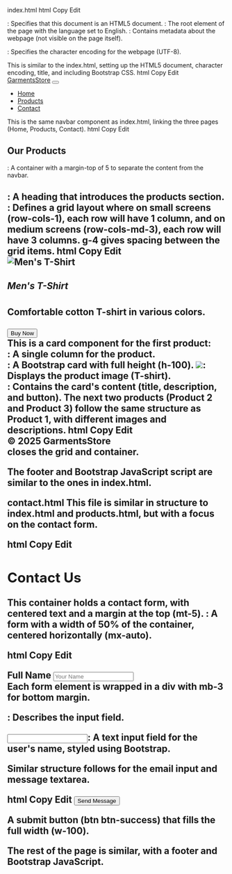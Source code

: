 index.html
html
Copy
Edit
<!DOCTYPE html>
<html lang="en">
<head>
  <meta charset="UTF-8">
  <title>Garments Store - Home</title>
  <link href="https://cdn.jsdelivr.net/npm/bootstrap@5.3.0/dist/css/bootstrap.min.css" rel="stylesheet">
</head>
<body>
<!DOCTYPE html>: Specifies that this document is an HTML5 document.

<html lang="en">: The root element of the page with the language set to English.

<head>: Contains metadata about the webpage (not visible on the page itself).

<meta charset="UTF-8">: Specifies the character encoding for the webpage (UTF-8).

<title>: The title of the page that appears in the browser tab.

<link>: Links an external CSS file (Bootstrap) for styling the page.

html
Copy
Edit
  <nav class="navbar navbar-expand-lg navbar-dark bg-dark">
    <div class="container">
      <a class="navbar-brand" href="index.html">GarmentsStore</a>
      <button class="navbar-toggler" type="button" data-bs-toggle="collapse" data-bs-target="#navbarNav">
        <span class="navbar-toggler-icon"></span>
      </button>
      <div class="collapse navbar-collapse" id="navbarNav">
        <ul class="navbar-nav ms-auto">
          <li class="nav-item"><a class="nav-link" href="index.html">Home</a></li>
          <li class="nav-item"><a class="nav-link" href="products.html">Products</a></li>
          <li class="nav-item"><a class="nav-link" href="contact.html">Contact</a></li>
        </ul>
      </div>
    </div>
  </nav>
<nav class="navbar navbar-expand-lg navbar-dark bg-dark">: Defines a navigation bar using Bootstrap's navbar component.

navbar-expand-lg: The navbar will expand in large screen sizes.

navbar-dark: The navbar text is dark-colored.

bg-dark: The background color of the navbar is dark.

<div class="container">: Creates a container to center and add padding inside the navbar.

<a class="navbar-brand" href="index.html">GarmentsStore</a>: The brand/logo part of the navbar, linking to the homepage (index.html).

<button class="navbar-toggler" ...>: The button that appears on smaller screens to toggle the visibility of the navbar links.

<ul class="navbar-nav ms-auto">: A list of navigation links (Home, Products, Contact), which are aligned to the right (ms-auto).

html
Copy
Edit
  <div class="container text-center mt-5">
    <h1>Welcome to GarmentsStore</h1>
    <p>Your one-stop shop for stylish clothing for all ages!</p>
    <img src="images/logo.jpg" class="img-fluid mt-4" alt="Banner">
  </div>
<div class="container text-center mt-5">: A container that centers its content with some margin at the top (mt-5).

<h1>: A main heading that welcomes visitors to the store.

<p>: A paragraph that describes the store.

<img src="images/logo.jpg" class="img-fluid mt-4" alt="Banner">: Displays an image (logo) in a responsive format (img-fluid), with a top margin (mt-4).

html
Copy
Edit
  <footer class="bg-dark text-white text-center p-3 mt-5">© 2025 GarmentsStore</footer>
  <script src="https://cdn.jsdelivr.net/npm/bootstrap@5.3.0/dist/js/bootstrap.bundle.min.js"></script>
</body>
</html>
<footer class="bg-dark text-white text-center p-3 mt-5">: Footer section with dark background and white text, centered, with padding (p-3) and a margin on top (mt-5).

© 2025 GarmentsStore: Copyright message.

<script>: Includes Bootstrap's JavaScript for interactive components (e.g., the responsive navbar).

products.html
html
Copy
Edit
<!DOCTYPE html>
<html lang="en">
<head>
  <meta charset="UTF-8">
  <title>Garments Store - Products</title>
  <link href="https://cdn.jsdelivr.net/npm/bootstrap@5.3.0/dist/css/bootstrap.min.css" rel="stylesheet">
</head>
<body>
This is similar to the index.html, setting up the HTML5 document, character encoding, title, and including Bootstrap CSS.

html
Copy
Edit
  <nav class="navbar navbar-expand-lg navbar-dark bg-dark">
    <div class="container">
      <a class="navbar-brand" href="index.html">GarmentsStore</a>
      <button class="navbar-toggler" type="button" data-bs-toggle="collapse" data-bs-target="#navbarNav">
        <span class="navbar-toggler-icon"></span>
      </button>
      <div class="collapse navbar-collapse" id="navbarNav">
        <ul class="navbar-nav ms-auto">
          <li class="nav-item"><a class="nav-link" href="index.html">Home</a></li>
          <li class="nav-item"><a class="nav-link" href="products.html">Products</a></li>
          <li class="nav-item"><a class="nav-link" href="contact.html">Contact</a></li>
        </ul>
      </div>
    </div>
  </nav>
This is the same navbar component as index.html, linking the three pages (Home, Products, Contact).

html
Copy
Edit
  <div class="container mt-5">
    <h2 class="text-center mb-4">Our Products</h2>
    <div class="row row-cols-1 row-cols-md-3 g-4">
<div class="container mt-5">: A container with a margin-top of 5 to separate the content from the navbar.

<h2>: A heading that introduces the products section.

<div class="row row-cols-1 row-cols-md-3 g-4">: Defines a grid layout where on small screens (row-cols-1), each row will have 1 column, and on medium screens (row-cols-md-3), each row will have 3 columns. g-4 gives spacing between the grid items.

html
Copy
Edit
    <!-- Product 1 -->
    <div class="col">
      <div class="card h-100">
        <img src="images/tshirt.jpg" class="card-img-top" alt="Men's T-Shirt">
        <div class="card-body">
          <h5 class="card-title">Men's T-Shirt</h5>
          <p class="card-text">Comfortable cotton T-shirt in various colors.</p>
          <button class="btn btn-primary w-100">Buy Now</button>
        </div>
      </div>
    </div>
This is a card component for the first product:

<div class="col">: A single column for the product.

<div class="card h-100">: A Bootstrap card with full height (h-100).

<img src="images/tshirt.jpg" ...>: Displays the product image (T-shirt).

<div class="card-body">: Contains the card's content (title, description, and button).

The next two products (Product 2 and Product 3) follow the same structure as Product 1, with different images and descriptions.

html
Copy
Edit
  </div> <!-- End of product grid -->
</div> <!-- End of container -->
  <footer class="bg-dark text-white text-center p-3 mt-5">© 2025 GarmentsStore</footer>
  <script src="https://cdn.jsdelivr.net/npm/bootstrap@5.3.0/dist/js/bootstrap.bundle.min.js"></script>
</body>
</html>
</div> closes the grid and container.

The footer and Bootstrap JavaScript script are similar to the ones in index.html.

contact.html
This file is similar in structure to index.html and products.html, but with a focus on the contact form.

html
Copy
Edit
  <div class="container mt-5">
    <h2 class="text-center mb-4">Contact Us</h2>
    <form class="w-50 mx-auto">
This container holds a contact form, with centered text and a margin at the top (mt-5).

<form class="w-50 mx-auto">: A form with a width of 50% of the container, centered horizontally (mx-auto).

html
Copy
Edit
      <div class="mb-3">
        <label for="name" class="form-label">Full Name</label>
        <input type="text" class="form-control" id="name" placeholder="Your Name">
      </div>
Each form element is wrapped in a div with mb-3 for bottom margin.

<label>: Describes the input field.

<input>: A text input field for the user's name, styled using Bootstrap.

Similar structure follows for the email input and message textarea.

html
Copy
Edit
      <button type="submit" class="btn btn-success w-100">Send Message</button>
    </form>
A submit button (btn btn-success) that fills the full width (w-100).

The rest of the page is similar, with a footer and Bootstrap JavaScript.